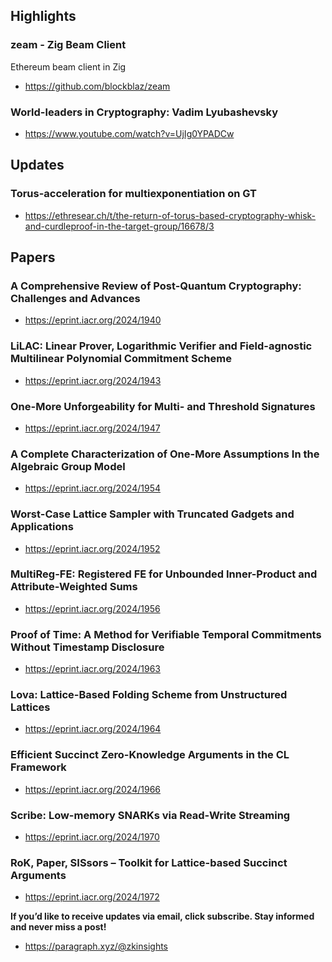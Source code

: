 ## Highlights
### zeam - Zig Beam Client
Ethereum beam client in Zig
- <https://github.com/blockblaz/zeam>
  
### World-leaders in Cryptography: Vadim Lyubashevsky
- <https://www.youtube.com/watch?v=UjIg0YPADCw>

## Updates
###  Torus-acceleration for multiexponentiation on GT
- <https://ethresear.ch/t/the-return-of-torus-based-cryptography-whisk-and-curdleproof-in-the-target-group/16678/3>
  
  

## Papers
### A Comprehensive Review of Post-Quantum Cryptography: Challenges and Advances
- <https://eprint.iacr.org/2024/1940>
### LiLAC: Linear Prover, Logarithmic Verifier and Field-agnostic Multilinear Polynomial Commitment Scheme
- <https://eprint.iacr.org/2024/1943>
### One-More Unforgeability for Multi- and Threshold Signatures
- <https://eprint.iacr.org/2024/1947>
### A Complete Characterization of One-More Assumptions In the Algebraic Group Model
- <https://eprint.iacr.org/2024/1954>
### Worst-Case Lattice Sampler with Truncated Gadgets and Applications
- <https://eprint.iacr.org/2024/1952>
### MultiReg-FE: Registered FE for Unbounded Inner-Product and Attribute-Weighted Sums
- <https://eprint.iacr.org/2024/1956>
### Proof of Time: A Method for Verifiable Temporal Commitments Without Timestamp Disclosure
- <https://eprint.iacr.org/2024/1963>
### Lova: Lattice-Based Folding Scheme from Unstructured Lattices
- <https://eprint.iacr.org/2024/1964>
### Efficient Succinct Zero-Knowledge Arguments in the CL Framework
- <https://eprint.iacr.org/2024/1966>
### Scribe: Low-memory SNARKs via Read-Write Streaming
- <https://eprint.iacr.org/2024/1970>
### RoK, Paper, SISsors – Toolkit for Lattice-based Succinct Arguments
- <https://eprint.iacr.org/2024/1972>
  
  

**If you’d like to receive updates via email, click subscribe. Stay informed and never miss a post!**


- <https://paragraph.xyz/@zkinsights>
